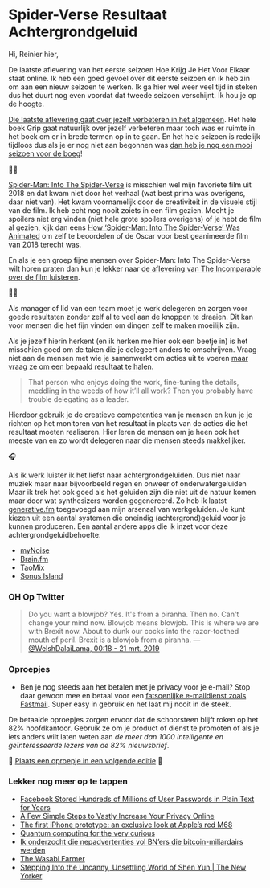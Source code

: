 # Spider-Verse Resultaat Achtergrondgeluid

Hi, Reinier hier,

De laatste aflevering van het eerste seizoen Hoe Krijg Je Het Voor Elkaar staat online. Ik heb een goed gevoel over dit eerste seizoen en ik heb zin om aan een nieuw seizoen te werken. Ik ga hier wel weer veel tijd in steken dus het duurt nog even voordat dat tweede seizoen verschijnt. Ik hou je op de hoogte.

[Die laatste aflevering gaat over jezelf verbeteren in het algemeen](https://hoekrijgjehetvoorelkaar.nl/shownotes/2019/03/18/S01E09.html). Het hele boek Grip gaat natuurlijk over jezelf verbeteren maar toch was er ruimte in het boek om er in brede termen op in te gaan. En het hele seizoen is redelijk tijdloos dus als je er nog niet aan begonnen was [dan heb je nog een mooi seizoen voor de boeg](https://hoekrijgjehetvoorelkaar.nl)!

🦸‍♂️

[Spider-Man: Into The Spider-Verse](https://www.imdb.com/title/tt4633694/) is misschien wel mijn favoriete film uit 2018 en dat kwam niet door het verhaal (wat best prima was overigens, daar niet van). Het kwam voornamelijk door de creativiteit in de visuele stijl van de film. Ik heb echt nog nooit zoiets in een film gezien. Mocht je spoilers niet erg vinden (niet hele grote spoilers overigens) of je hebt de film al gezien, kijk dan eens [How ‘Spider-Man: Into The Spider-Verse’ Was Animated](https://www.youtube.com/watch?v=jEXUG_vN540&feature=share) om zelf te beoordelen of de Oscar voor best geanimeerde film van 2018 terecht was.

En als je een groep fijne mensen over Spider-Man: Into The Spider-Verse wilt horen praten dan kun je lekker naar [de aflevering van The Incomparable over de film luisteren](https://www.theincomparable.com/theincomparable/450/).

🤹‍♂️

Als manager of lid van een team moet je werk delegeren en zorgen voor goede resultaten zonder zelf al te veel aan de knoppen te draaien. Dit kan voor mensen die het fijn vinden om dingen zelf te maken moeilijk zijn.

Als je jezelf hierin herkent (en ik herken me hier ook een beetje in) is het misschien goed om de taken die je delegeert anders te omschrijven. Vraag niet aan de mensen met wie je samenwerkt om acties uit te voeren [maar vraag ze om een bepaald resultaat te halen](https://m.signalvnoise.com/delegate-outcomes-not-activities/). 

> That person who enjoys doing the work, fine-tuning the details, meddling in the weeds of how it’ll all work? Then you probably have trouble delegating as a leader.

Hierdoor gebruik je de creatieve competenties van je mensen en kun je je richten op het monitoren van het resultaat in plaats van de acties die het resultaat moeten realiseren. Hier leren de mensen om je heen ook het meeste van en zo wordt delegeren naar die mensen steeds makkelijker.

🎧

Als ik werk luister ik het liefst naar achtergrondgeluiden. Dus niet naar muziek maar naar bijvoorbeeld regen en onweer of onderwatergeluiden Maar ik trek het ook goed als het geluiden zijn die niet uit de natuur komen maar door wat synthesizers worden gegenereerd. Zo heb ik laatst [generative.fm](https://generative.fm/) toegevoegd aan mijn arsenaal van werkgeluiden. Je kunt kiezen uit een aantal systemen die oneindig (achtergrond)geluid voor je kunnen produceren. Een aantal andere apps die ik inzet voor deze achtergrondgeluidbehoefte:

- [myNoise](https://itunes.apple.com/us/app/mynoise/id813099896?mt=8)
- [Brain.fm](https://brain.fm)
- [TaoMix](https://itunes.apple.com/us/app/taomix-2-sleep-sounds-focus/id1032493819?mt=8)
- [Sonus Island](https://itunes.apple.com/us/app/sonus-island-relaxing-sounds/id1247247789?mt=8)

### OH Op Twitter

> Do you want a blowjob?
> Yes.
> It's from a piranha.
> Then no.
> Can't change your mind now. Blowjob means blowjob.
> This is where we are with Brexit now. About to dunk our cocks into the razor-toothed mouth of peril. 
> Brexit is a blowjob from a piranha. — [@WelshDalaiLama, 00:18 - 21 mrt. 2019](https://twitter.com/WelshDalaiLama/status/1108508043833233409)

### Oproepjes

- Ben je nog steeds aan het betalen met je privacy voor je e-mail? Stop daar gewoon mee en betaal voor een [fatsoenlijke e-maildienst zoals Fastmail](https://www.fastmail.com/?STKI=16948328). Super easy in gebruik en het laat mij nooit in de steek.

De betaalde oproepjes zorgen ervoor dat de schoorsteen blijft roken op het 82% hoofdkantoor. Gebruik ze om je product of dienst te promoten of als je iets anders wilt laten weten aan _de meer dan 1000 intelligente en geïnteresseerde lezers van de 82% nieuwsbrief_.

🌟 [Plaats een oproepje in een volgende editie](https://forms.82procent.nl) 🌟

### Lekker nog meer op te tappen

- [Facebook Stored Hundreds of Millions of User Passwords in Plain Text for Years](https://krebsonsecurity.com/2019/03/facebook-stored-hundreds-of-millions-of-user-passwords-in-plain-text-for-years/)
- [A Few Simple Steps to Vastly Increase Your Privacy Online](https://thetoolsweneed.com/a-few-simple-steps-to-vastly-increase-your-privacy-online/)
- [The first iPhone prototype: an exclusive look at Apple’s red M68](https://www.theverge.com/2019/3/19/18263844/apple-iphone-prototype-m68-original-development-board-red)
- [Quantum computing for the very curious](https://quantum.country/qcvc)
- [Ik onderzocht die nepadvertenties vol BN’ers die bitcoin-miljardairs werden](https://vicemoney.nl/2019/03/20/ik-onderzocht-die-nepadvertenties-vol-bners-die-bitcoin-miljardairs-werden/)
- [The Wasabi Farmer](https://kottke.org/19/03/the-wasabi-farmer)
- [Stepping Into the Uncanny, Unsettling World of Shen Yun | The New Yorker](https://www.newyorker.com/culture/culture-desk/stepping-into-the-uncanny-unsettling-world-of-shen-yun)